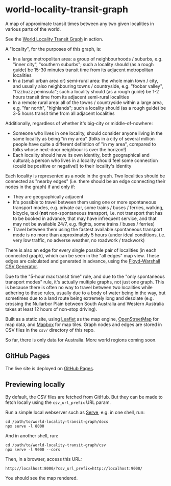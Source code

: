 # world-locality-transit-graph

A map of approximate transit times between any two given localities in various parts of
the world.

See the [World Locality Transit Graph](https://jaza.github.io/world-locality-transit-graph/)
in action.

A "locality", for the purposes of this graph, is:

- In a large metropolitan area: a group of neighbourhoods / suburbs, e.g. "inner city",
  "southern suburbs"; such a locality should (as a rough guide) be 15-30 minutes transit
  time from its adjacent metropolitan localities
- In a (small urban area or) semi-rural area: the whole main town / city, and usually
  also neighbouring towns / countryside, e.g. "foobar valley", "fizzbuzz peninsula";
  such a locality should (as a rough guide) be 1-2 hours transit time from its adjacent
  semi-rural localities
- In a remote rural area: all of the towns / countryside within a large area, e.g.
  "far north", "highlands"; such a locality should (as a rough guide) be 3-5 hours
  transit time from all adjacent localities

Additionally, regardless of whether it's big-city or middle-of-nowhere:

- Someone who lives in one locality, should consider anyone living in the same locality
  as being "in my area" (folks in a city of several million people have quite a
  different definition of "in my area", compared to folks whose next-door neighbour is
  over the horizon!)
- Each locality should have its own identity, both geographical and cultural; a person
  who lives in a locality should feel some connection (could be positive or negative!)
  to their locality's identity

Each locality is represented as a node in the graph. Two localities should be connected
as "nearby edges" (i.e. there should be an edge connecting their nodes in the graph) if
and only if:

- They are geographically adjacent
- It's possible to travel between them using one or more spontaneous transport modes,
  e.g. private car, some trains / buses / ferries, walking, bicycle, taxi (**not**
  non-spontaneous transport, i.e. not transport that has to be booked in advance, that
  may have infrequent service, and that may not be available 24/7, e.g. flights, some
  trains / buses / ferries)
- Travel between them using the fastest available spontaneous transport mode is no more
  than approximately 5 hours (under ideal conditions, i.e. very low traffic, no adverse
  weather, no roadwork / trackwork)

There is also an edge for every single possible pair of localities (in each connected
graph), which can be seen in the "all edges" map view. These edges are calculated and
generated in advance, using the
[Floyd-Warshall CSV Generator](https://github.com/Jaza/floyd-warshall-csv-generator).

Due to the "5-hour max transit time" rule, and due to the "only spontaneous transport
modes" rule, it's actually multiple graphs, not just one graph. This is because there
is often no way to travel between two localities while adhering to those rules,
usually due to a body of water being in the way, but sometimes due to a land route
being extremely long and desolate (e.g. crossing the Nullarbor Plain between South
Australia and Western Australia takes at least 12 hours of non-stop driving).

Built as a static site, using [Leaflet](https://leafletjs.com/) as the map engine,
[OpenStreetMap](https://www.openstreetmap.org/) for map data, and
[Mapbox](https://www.mapbox.com/) for map tiles. Graph nodes and edges are stored in
CSV files in the `csv/` directory of this repo.

So far, there is only data for Australia. More world regions coming soon.

## GitHub Pages

The live site is deployed on [GitHub Pages](https://pages.github.com/).

## Previewing locally

By default, the CSV files are fetched from GitHub. But they can be made to fetch locally
using the `csv_url_prefix` URL param.

Run a simple local webserver such as [Serve](https://github.com/vercel/serve), e.g. in
one shell, run:

    cd /path/to/world-locality-transit-graph/docs
    npx serve -l 8000

And in another shell, run:

    cd /path/to/world-locality-transit-graph/csv
    npx serve -l 9000 --cors

Then, in a browser, access this URL:

    http://localhost:8000/?csv_url_prefix=http://localhost:9000/

You should see the map rendered.
